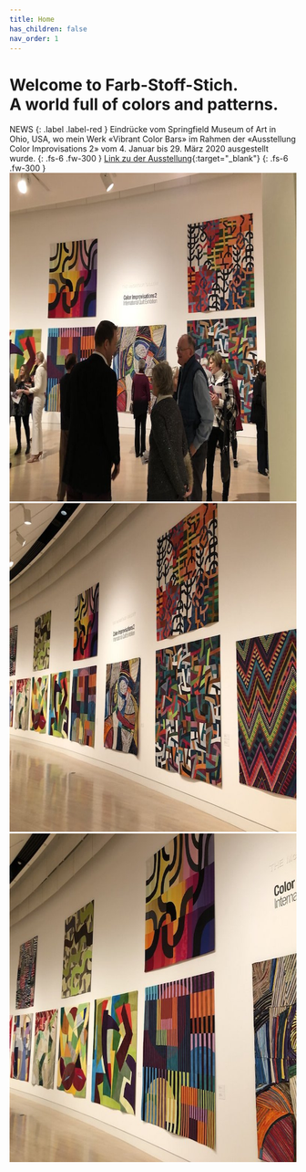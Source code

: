 ```yaml
---
title: Home
has_children: false
nav_order: 1
---
```


# Welcome to Farb-Stoff-Stich.<br>A world full of colors and patterns.
NEWS
{: .label .label-red }
Eindrücke vom Springfield Museum of Art in Ohio, USA, wo mein Werk «Vibrant Color Bars» im Rahmen der «Ausstellung Color Improvisations 2» vom 4. Januar bis 29. März 2020 ausgestellt wurde.
{: .fs-6 .fw-300 }
[Link zu der Ausstellung](http://colorimprovisations2.org/news){:target="_blank"}
{: .fs-6 .fw-300 }
<img src="news/images/colorimprovisations2-2020-1.jpg" loading="lazy" alt="" width="768" height="576">
<img src="news/images/colorimprovisations2-2020-2.jpg" loading="lazy" alt="" width="768" height="576">
<img src="news/images/colorimprovisations2-2020-3.jpg" loading="lazy" alt="" width="768" height="576">
<!-- ![](images/luminoso1.jpg) -->
